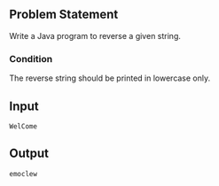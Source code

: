 ## Problem Statement

Write a Java program to reverse a given string.

### Condition

The reverse string should be printed in lowercase only.

## Input

    WelCome

## Output

    emoclew